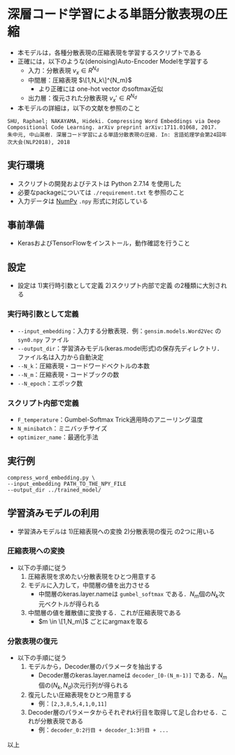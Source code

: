 # 深層コード学習による単語分散表現の圧縮

* 本モデルは，各種分散表現の圧縮表現を学習するスクリプトである
* 正確には，以下のような(denoising)Auto-Encoder Modelを学習する
	* 入力：分散表現 $v_x \in R^{N_d}$
	* 中間層：圧縮表現 $\[1,N_k\]^{N_m}$
		* より正確には one-hot vector のsoftmax近似
	* 出力層：復元された分散表現 $v_x' \in R^{N_d}$
* 本モデルの詳細は，以下の文献を参照のこと

```
SHU, Raphael; NAKAYAMA, Hideki. Compressing Word Embeddings via Deep Compositional Code Learning. arXiv preprint arXiv:1711.01068, 2017.
朱中元, 中山英樹. 深層コード学習による単語分散表現の圧縮. In: 言語処理学会第24回年次大会(NLP2018), 2018
```

## 実行環境
* スクリプトの開発およびテストは Python 2.7.14 を使用した
* 必要なpackageについては  `./requirement.txt`  を参照のこと
* 入力データは [NumPy](https://docs.scipy.org/doc/numpy-1.14.0/reference/generated/numpy.save.html) `.npy` 形式に対応している

## 事前準備
* KerasおよびTensorFlowをインストール，動作確認を行うこと

## 設定
* 設定は 1)実行時引数として定義 2)スクリプト内部で定義 の2種類に大別される

### 実行時引数として定義
* `--input_embedding`：入力する分散表現．例：`gensim.models.Word2Vec` の `syn0.npy` ファイル
* `--output_dir`：学習済みモデル(keras.model形式)の保存先ディレクトリ．ファイル名は入力から自動決定
* `--N_k`：圧縮表現・コードワードベクトルの本数
* `--N_m`：圧縮表現・コードブックの数
* `--N_epoch`：エポック数

### スクリプト内部で定義
* `F_temperature`：Gumbel-Softmax Trick適用時のアニーリング温度
* `N_minibatch`：ミニバッチサイズ
* `optimizer_name`：最適化手法

## 実行例

```
compress_word_embedding.py \
--input_embedding PATH_TO_THE_NPY_FILE
--output_dir ../trained_model/
```

## 学習済みモデルの利用
* 学習済みモデルは 1)圧縮表現への変換 2)分散表現の復元 の2つに用いる

### 圧縮表現への変換
* 以下の手順に従う
	1. 圧縮表現を求めたい分散表現をひとつ用意する
	2. モデルに入力して，中間層の値を出力させる
		* 中間層のkeras.layer.nameは `gumbel_softmax` である．$N_m$個の$N_k$次元ベクトルが得られる
	3. 中間層の値を離散値に変換する．これが圧縮表現である
		* $m \in \[1,N_m\]$ ごとにargmaxを取る

### 分散表現の復元
* 以下の手順に従う
	1. モデルから，Decoder層のパラメータを抽出する
		* Decoder層のkeras.layer.nameは `decoder_[0-(N_m-1)]` である．$N_m$個の$(N_k, N_d)$次元行列が得られる
	2. 復元したい圧縮表現をひとつ用意する
		* 例：`[2,3,8,5,4,1,0,11]`
	3. Decoder層のパラメータからそれぞれ$k$行目を取得して足し合わせる．これが分散表現である
		* 例：`decoder_0:2行目 + decoder_1:3行目 + ...`

以上